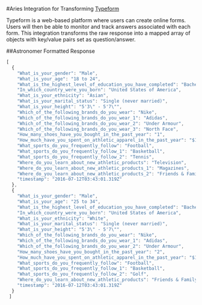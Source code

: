 #Aries Integration for Transforming [Typeform](https://www.typeform.com/help/data-api/)

Typeform is a web-based platform where users can create online forms. Users will then be able to monitor and track answers associated with each form. This integration transforms the raw response into a mapped array of objects with key/value pairs set as question/answer.

##Astronomer Formatted Response
```javascript
[
  {
    "What_is_your_gender": "Male",
    "What_is_your_age": "18 to 24",
    "What_is_the_highest_level_of_education_you_have_completed": "Bachelor's degree",
    "In_which_country_were_you_born": "United States of America",
    "What_is_your_ethnicity": "Asian",
    "What_is_your_marital_status": "Single (never married)",
    "What_is_your_height": "5'3\" - 5'7\"",
    "Which_of_the_following_brands_do_you_wear": "Nike",
    "Which_of_the_following_brands_do_you_wear_1": "Adidas",
    "Which_of_the_following_brands_do_you_wear_2": "Under Armour",
    "Which_of_the_following_brands_do_you_wear_3": "North Face",
    "How_many_shoes_have_you_bought_in_the_past_year": "1",
    "How_much_have_you_spent_on_athletic_apparel_in_the_past_year": "$101 - $150",
    "What_sports_do_you_frequently_follow": "Football",
    "What_sports_do_you_frequently_follow_1": "Basketball",
    "What_sports_do_you_frequently_follow_2": "Tennis",
    "Where_do_you_learn_about_new_athletic_products": "Television",
    "Where_do_you_learn_about_new_athletic_products_1": "Magazines",
    "Where_do_you_learn_about_new_athletic_products_2": "Friends & Family",
    "timestamp": "2016-07-12T03:43:01.319Z"
  },
  {
    "What_is_your_gender": "Male",
    "What_is_your_age": "25 to 34",
    "What_is_the_highest_level_of_education_you_have_completed": "Bachelor's degree",
    "In_which_country_were_you_born": "United States of America",
    "What_is_your_ethnicity": "White",
    "What_is_your_marital_status": "Single (never married)",
    "What_is_your_height": "5'3\" - 5'7\"",
    "Which_of_the_following_brands_do_you_wear": "Nike",
    "Which_of_the_following_brands_do_you_wear_1": "Adidas",
    "Which_of_the_following_brands_do_you_wear_2": "Under Armour",
    "How_many_shoes_have_you_bought_in_the_past_year": "2",
    "How_much_have_you_spent_on_athletic_apparel_in_the_past_year": "$101 - $150",
    "What_sports_do_you_frequently_follow": "Football",
    "What_sports_do_you_frequently_follow_1": "Basketball",
    "What_sports_do_you_frequently_follow_2": "Golf",
    "Where_do_you_learn_about_new_athletic_products": "Friends & Family",
    "timestamp": "2016-07-12T03:43:01.319Z"
  }
 ]
 ```
